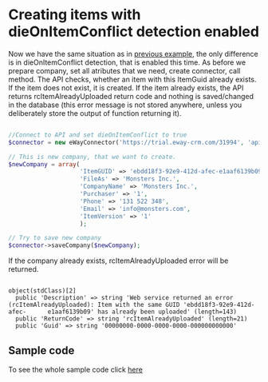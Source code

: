 

# Creating items with dieOnItemConflict detection enabled

Now we have the same situation as  in [previous example](../SaveDieOnConflictFalse), the only difference is in dieOnItemConflict detection, that is enabled this time. As before we prepare company, set all atributes that we need, create connector, call method. The API checks, whether an item with this ItemGuid already exists. If the item does not exist, it is created. If the item already exists, the API returns rcItemAlreadyUploaded return code and nothing is saved/changed in the database (this error message is not stored anywhere, unless you deliberately store the output of function returning it).

```php

//Connect to API and set dieOnItemConflict to true
$connector = new eWayConnector('https://trial.eway-crm.com/31994', 'api', 'ApiTrial@eWay-CRM', false, true);

// This is new company, that we want to create.
$newCompany = array(
                    'ItemGUID' => 'ebdd18f3-92e9-412d-afec-e1aaf6139b09',
                    'FileAs' => 'Monsters Inc.', 
                    'CompanyName' => 'Monsters Inc.',
                    'Purchaser' => '1',
                    'Phone' => '131 522 348',
                    'Email' => 'info@monsters.com',
                    'ItemVersion' => '1'
                    );

// Try to save new company
$connector->saveCompany($newCompany);

```


If the company already exists, rcItemAlreadyUploaded error will be returned.
```console

object(stdClass)[2]
  public 'Description' => string 'Web service returned an error (rcItemAlreadyUploaded): Item with the same GUID 'ebdd18f3-92e9-412d-afec-		e1aaf6139b09' has already been uploaded' (length=143)
  public 'ReturnCode' => string 'rcItemAlreadyUploaded' (length=21)
  public 'Guid' => string '00000000-0000-0000-0000-000000000000'

```

## Sample code
To see the whole sample code click [here](sample_code.php)